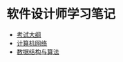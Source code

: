 <!-- 正文笔记 -->
# 软件设计师学习笔记
* [考试大纲](./SoftwareDesignEngineer/syllabus)
* [计算机网络](./SoftwareDesignEngineer/network)
* [数据结构与算法](./SoftwareDesignEngineer/algorithm)